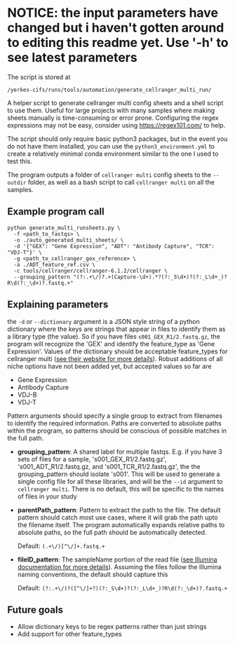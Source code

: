 # NOTICE: the input parameters have changed but i haven't gotten around to editing this readme yet. Use '-h' to see latest parameters

The script is stored at

`/yerkes-cifs/runs/tools/automation/generate_cellranger_multi_run/`

A helper script to generate cellranger multi config sheets and a shell script to use them.
Useful for large projects with many samples where making sheets manually is time-consuming or error prone.
Configuring the regex expressions may not be easy, consider using https://regex101.com/ to help.

The script should only require basic python3 packages, but in the event you do not have them 
installed, you can use the `python3_environment.yml` to create a relatively minimal conda environment similar to the one
I used to test this.

The program outputs a folder of `cellranger multi` config sheets to the `--outdir` folder, as well
as a bash script to call `cellranger multi` on all the samples.

## Example program call
```
python generate_multi_runsheets.py \
  -f <path_to_fastqs> \
  -o ./auto_generated_multi_sheets/ \
  -d '{"GEX": "Gene Expression", "ADT": "Antibody Capture", "TCR": "VDJ-T"}' \
  -g <path_to_cellranger_gex_reference> \
  -a ./ADT_feature_ref.csv \
  -c tools/cellranger/cellranger-6.1.2/cellranger \
  --grouping_pattern "(?:.+\/)?.+(Capture-\d+).*?(?:_S\d+)?(?:_L\d+_)?R\d(?:_\d+)?.fastq.+"
```

## Explaining parameters

the `-d` or `--dictionary` argument is a JSON style string of a python dictionary where the keys are strings that appear in 
files to identify them as a library type (the value). So if you have files `s001_GEX_R1/2.fastq.gz`, the program will recognize
the 'GEX' and identify the feature_type as 'Gene Expression'. Values of the dictionary should be acceptable feature_types
for cellranger multi ([see their website for more details](https://support.10xgenomics.com/single-cell-gene-expression/software/pipelines/latest/using/fastq-input-multi)).
Robust additions of all niche options have not been added yet, but accepted values so far are
* Gene Expression
* Antibody Capture
* VDJ-B
* VDJ-T

Pattern arguments should specify a single group to extract from filenames to identify the required information. Paths are converted to absolute paths within the program, so 
patterns should be conscious of possible matches in the full path. 
* **grouping_pattern**: A shared label for multiple fastqs. E.g. if you have 3 sets of files for a sample, 's001_GEX_R1/2.fastq.gz', 's001_ADT_R1/2.fastq.gz, and 's001_TCR_R1/2.fastq.gz',
  the the grouping_pattern should isolate 's001'. This will be used to generate a single config file for all these libraries, and will be the `--id` argument to `cellranger multi`. 
  There is no default, this will be specific to the names of files in your study
* **parentPath_pattern**: Pattern to extract the path to the file. The default pattern should catch most use cases, where it will grab the path upto the filename itself. The program
  automatically expands relative paths to absolute paths, so the full path should be automatically detected. 
  
  Default: `(.+\/)[^\/]+.fastq.+`
* **fileID_pattern**: The sampleName portion of the read file ([see Illumina documentation for more details](https://support.illumina.com/help/BaseSpace_OLH_009008/Content/Source/Informatics/BS/NamingConvention_FASTQ-files-swBS.htm)). Assuming the files follow the Illumina naming conventions, the default should capture this
  
  Default: `(?:.+\/)?([^\/]+?)(?:_S\d+)?(?:_L\d+_)?R\d(?:_\d+)?.fastq.+` 

## Future goals
* Allow dictionary keys to be regex patterns rather than just strings
* Add support for other feature_types
